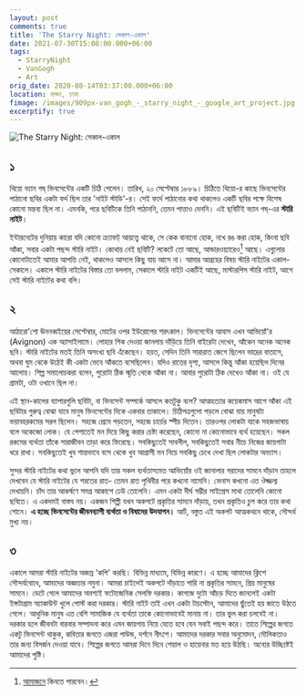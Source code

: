 ```yaml
---
layout: post
comments: true
title: 'The Starry Night: সেকাল-একাল'
date: 2021-07-30T15:08:00.000+06:00
tags:
  - StarryNight
  - VanGogh
  - Art
orig_date: 2020-08-14T03:37:00.000+06:00
location: বাড্ডা, ঢাকা
fimage: /images/909px-van_gogh_-_starry_night_-_google_art_project.jpg
excerptify: true
---
```


![The Starry Night: সেকাল-একাল](/images/909px-van_gogh_-_starry_night_-_google_art_project.jpg#fluid-image)

## ১

থিয়ো ভ্যান গঘ্ ভিনসেন্টের একটি চিঠি পেলেন। তারিখ, ২০ সেপ্টেম্বার ১৮৮৯। চিঠিতে থিয়ো-র কাছে ভিনসেন্টের পাঠানো ছবির একটা ফর্দ ছিল তার 'নাইট স্টাডি'-র। সেই ফর্দে পাঠানোর কথা থাকলেও একটি ছবির পক্ষে বিশেষ কোনো মন্তব্য ছিল না। এমনকি, পরে ছবিটিকে তিনি পাঠাননি, তেমন পাত্তাও দেননি। এই ছবিটিই ভ্যান গঘ্-এর **স্টারি নাইট**।

ইন্টারনেটের দুনিয়ায় কারো যদি কোনো ক্র্যাফট্ আয়ত্ত্বে থাকে, সে কেক বানানো হোক, নখে রঙ করা হোক, কিংবা ছবি আঁকা, সবার একটা পছন্দ স্টারি নাইট। কোথায় নেই ছবিটি? লকেটে তো আছে, আন্ডারওয়্যারেও[^1] আছে। এগুলোর কোনোটাতেই আমার আপত্তি নেই, থাকলেও আসলে কিছু যায় আসে না। আমার আগ্রহের বিষয় স্টারি নাইটের একাল-সেকালে। একালে স্টারি নাইটের বিস্তার তো বললাম, সেকালে স্টারি নাইট একটিই আছে, মাস্টারপিস স্টারি নাইট, আগে সেই স্টারি নাইটের কথা বলি। <!--more-->

## ২

আঠারো'শো ঊননব্বইয়ের সেপ্টেম্বার, মোটের ওপর ইউরোপের শরৎকাল। ভিনসেন্টের আবাস এখন আভিয়োঁ'র (Avignon) এক অ্যাসাইলামে। লোহার শিক দেওয়া জানলায় দাঁড়িয়ে তিনি বাইরেটা দেখেন, আঁকেন অনেক অনেক ছবি। স্টারি নাইটের মতই তিনি অসংখ্য ছবি এঁকেছেন। হয়ত, সেদিন তিনি সারারাত জেগে ছিলেন ভাদ্রের বাতাসে, অথবা ঘুম থেকে উঠেই কী একটা ভেবে আঁকতে বসেছিলেন। যদিও রাতের দৃশ্য, আসলে কিন্তু আঁকা হয়েছিল দিনের আলোয়। শিল্প সমালোচকরা বলেন, পুরোটা ঠিক স্মৃতি থেকে আঁকা না। আবার পুরোটা ঠিক দেখেও আঁকা না। ওই যে গ্রামটা, ওটা ওখানে ছিল না।

এই স্থান-কালের ব্যাপারগুলি ছবিটা, বা ভিনসেন্ট সম্পর্কে আসলে কতটুকু বলে? আত্মহত্যার কয়েকমাস আগে আঁকা এই ছবিটার গুরুত্ব বোঝা যাবে মানুষ ভিনসেন্টের দিকে একবার তাকালে। চিঠিপত্রগুলো পড়লে বোঝা যায় মানুষটা ভয়াবহরকমের সরল ছিলেন। সহজে প্রেমে পড়তেন, সহজে চার্চের স্পীচ দিতেন। তারওপর লোকটা যাকে সহজভাষায় বলে অকেজো লোক। যে পেশাতেই মন দিয়ে কিছু করার চেষ্টা করেছেন, কোনো না কোনোভাবে ব্যর্থ হয়েছেন। সকল রকমের ব্যর্থতা তাঁকে সারাজীবন তাড়া করে ফিরেছে। সবকিছুতেই সাবলীল, সবকিছুতেই সবার নীচে নিজের জায়গাটা ধরে রাখা। সবকিছুতেই খুব শান্তভাবে বসে থেকে খুব আগ্রাসী মন নিয়ে সবকিছু চেখে দেখা ছিল লোকটার অভ্যাস।

সুন্দর স্টারি নাইটের কথা ভুলে আপনি যদি তার সকল ব্যর্থতাসমেত আভিয়োঁর ওই জানালার গরাদের সামনে দাঁড়ান তাহলে দেখবেন যে স্টারি নাইটের যে শরতের রাত- তেমন রাত পৃথিবীর পরে কখনো নামেনি। ভেনাস কখনো এত ঔজ্জল্য দেখায়নি। চাঁদ তার আকর্ষণে সমগ্র আকাশে ঢেউ তোলেনি। এমন একটা দীর্ঘ গম্ভীর সাইপ্রেস মাথা তোলেনি কোনো ছবিতে। এ একদমই বাস্তব নয়। একজন শিল্পী যখন অকপটে প্রকৃতির সামনে দাঁড়ায়, তখন প্রকৃতিও চুপ করে তার কথা শোনে। **এ হচ্ছে ভিনসেন্টের জীবনব্যাপী ব্যর্থতা ও বিষাদের উদযাপন।** আর্ট, বস্তুত এই অকপট আত্মকথনে থাকে, সৌন্দর্য মুখ্য নয়।

## ৩

একালে আমরা স্টারি নাইটের অজস্র 'কপি' করছি। বিভিন্ন মাধ্যমে, বিভিন্ন কারণে। এ হচ্ছে আমাদের ক্লিশে সৌন্দর্যবোধে, আমাদের অজ্ঞতার নমুনা। আমরা চাইলেই অকপটে দাঁড়াতে পারি না প্রকৃতির সামনে, প্রিয় মানুষের সামনে। ডেটে গেলে আমাদের অবশ্যই ফটোজেনিক সেলফি দরকার। কাগজে দুটো আঁচড় দিতে জানলেই একটা ইন্সটাগ্রাম অ্যাকাউন্ট খুলে পোস্ট করা দরকার। স্টারি নাইট তাই এখন একটা টাচস্টোন, আমাদের ছুঁতেই হয় জাতে উঠতে গেলে। আধুনিক মানুষ এত বেশি সামাজিক যে ব্যর্থতা তাকে কোনোভাবেই মানায় না। তার ভুল করা চলবেই না। দরকার হলে জীবনটা বারবার সম্পাদনা করে এমন জায়গায় নিয়ে যেতে হবে যেন সবাই পছন্দ করে। তাতে শিল্পের জগতে একটু ভিনসেন্ট থাকুক, কবিতার জগতে এজরা পাউন্ড, দর্শনে নীৎশে। আমাদের দরকার সবার অনুমোদন, মৌলিকতাও তার জন্য বিসর্জন দেওয়া যাবে। শিল্পের জগতে আমরা দিনে দিনে শেয়াল ও হায়েনার মত হয়ে উঠছি। অন্যের উচ্ছিষ্টেই আমাদের পুষ্টি।

[^1]: [আমাজনে](https://www.amazon.com/Keep-Brief-Starry-Night-Briefs/dp/B07L35ZR4B) কিনতে পারবেন।
